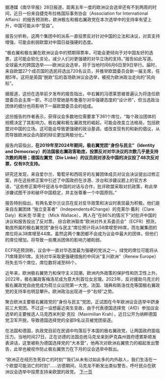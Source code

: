 据港媒《南华早报》28日报道，距离五年一度的欧洲议会选举还有不到两周的时间，近日一份来自捷克布拉格国际事务协会（Association for International Affairs）的报告预测称，欧洲极左和极右翼政党在本次选举中的支持率有望上升，中国可能从中“受益”。

报告分析称，这两个集团中的派系一直投票反对针对中国的立法和决议，对其支持增强，可能会削弱欧盟对中国日益强硬的态度。

“极右翼和极左翼在欧洲议会中的预期得票率，可能会更倾向于对中国友好的选票，这可能会软化言论，减少人们对更强硬的对华立场的支持。”报告如此写道。
全球最大的跨国选举——欧洲议会选举，将于当地时间6月6日至9日举行。届时，来自欧盟27个成员国的选民将选出720名议员，并推举欧盟委员会新一届主席，任期5年。这将是英国“脱欧”后的首场欧洲议会选举，被视为欧洲政治走向的“风向标”。

据报道，这份在选举前夕发布的报告指出，中右翼的冯德莱恩被普遍认为将连任欧盟委员会主席一职，不过尽管她是布鲁塞尔对华强硬态度的“设计师”，但当选政治团体的细分也将影响下一届欧盟委员会的组成。

这份报告的作者表示，获得议会多数地位需要拿下361个席位，“每个政治团体的规模决定了其影响力。极右翼和极左翼政党的崛起，可能会改变立法格局，包括欧盟对中国的立场。这可能会导致更强硬的政治基调，或改变现有的和新的倡议，从而导致欧洲议会内部的辩论更加两极分化。”

报告内容指出，**在2019年至2024年期间，极右翼党团“身份与民主”（Identity and Democracy）的法国极右翼政客勒庞，投票反对对华决议的次数几乎是支持次数的两倍；德国左翼党（Die Linke）的议员则对涉及中国的决议投了48次反对票，仅有9次支持。**

研究还发现，来自爱尔兰、葡萄牙和西班牙的左翼团体成员对议会决议提出过修正案，并在这些修正案中引述了中国政府在涉港、涉台和涉疆议题上的官方术语，“这些修正案呼吁促进与中国的对话与合作，批评欧盟采取对抗政策，称此举涉嫌试图干涉和破坏中国稳定，并主张尊重一个中国原则。”

报告特别指出，有两名爱尔兰议员在反对反华政策和决议时表现最为积极。他们是来自左翼团体 “独立变革者”（Independents4Change）的克莱尔·戴利（Clare Daly）和米克·华莱士（Mick Wallace），两人在“在86%的情况下”对批评中国的决议和报告投出了反对票。
综合欧洲智库“欧洲对外关系委员会”（ECFR）预测，勒庞所属的极右翼党团“身份与民主”席位预计将从58席增至98席，而左翼集团的席位将从38席增至44席。虽然这两个集团都不会成为议会中最大的团体，但他们的席位增加，将导致一些鹰派团体的影响力被削弱。

ECFR还预测称，议会中一直对华态度最为强硬的党派之一，绿党的席位可能将从71席降至61席。支持对华采取更强硬措施的中间派“复兴欧洲”（Renew Europe）将失去15个席位，席位数将减至86个。

近年来，欧洲极右翼势力和保守主义回潮，欧洲内外政策的保护性和防卫性上升。2022年，极右翼政客梅洛尼成为意大利首位女总理。2023年，反对援助乌克兰的极右翼政党自由党成为荷兰众议院第一大党，法国、瑞典和斯洛伐克等国极右翼政党的支持率也明显攀升。欧洲政治出现进一步“右倾”之势。

聚合欧洲主要极右翼政党的“身份与民主”党团，正试图在今年欧洲议会选举中跻身前三大党团。不过这一设想最近突生变故，由于代表德国选择党（AfD）参加议会选举的主要候选人马克西米利安·克拉（Maximilian Krah），近日公开为纳粹德国党卫军开脱，导致德国选择党的全部9名议员被党团驱逐。

在法国和德国，执政党目前在民调中均落后于本国的极右翼政党，让两国政府面临压力。当地时间27日，正在访德的法国总统马克龙来到萨克森州首府德累斯顿发表讲话，这里被称为德国选择党的“大本营”，他再次对欧洲右翼势力的崛起发出警告，此举也被视作防止极右翼势力在下月的议会选举中胜出。

“欧洲正在经历生死存亡的时刻”“我们从未有过如此多的内外敌人，我们生活在一个欧盟可能消亡的时刻”……访德期间，马克龙不断发出类似警告，呼吁民众在欧洲议会选举中投票支持亲欧盟的政党。
[下一页](正式获批！大麦屿港传来喜讯.md)